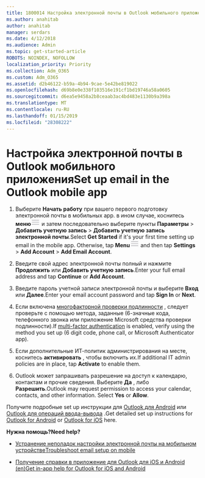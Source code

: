 ```yaml
---
title: 1800014 Настройка электронной почты в Outlook мобильного приложения
ms.author: anahitab
author: anahitab
manager: serdars
ms.date: 4/12/2018
ms.audience: Admin
ms.topic: get-started-article
ROBOTS: NOINDEX, NOFOLLOW
localization_priority: Priority
ms.collection: Adm_O365
ms.custom: Adm_O365
ms.assetid: d2b46122-b59a-4b94-9cae-5e42be819022
ms.openlocfilehash: d69b8e0e338f103516e191cf1bd19746a58a0605
ms.sourcegitcommit: d6ea5e9458a2b8ceaab3ac4bd483e1130b9a398a
ms.translationtype: MT
ms.contentlocale: ru-RU
ms.lasthandoff: 01/15/2019
ms.locfileid: "28308222"
---
```

# <a name="set-up-email-in-the-outlook-mobile-app"></a><span data-ttu-id="28630-102">Настройка электронной почты в Outlook мобильного приложения</span><span class="sxs-lookup"><span data-stu-id="28630-102">Set up email in the Outlook mobile app</span></span>

1. <span data-ttu-id="28630-p101">Выберите **Начать работу** при вашего первого подготовку электронной почты в мобильных app. в ином случае, коснитесь **меню**![кнопки меню](media/265b9089-9630-42dd-a244-d9a412d8fe47.png) и затем последовательно выберите пункты **Параметры** \> **Добавить учетную запись** \> **Добавить учетную запись электронной почты**.</span><span class="sxs-lookup"><span data-stu-id="28630-p101">Select **Get Started** if it's your first time setting up email in the mobile app. Otherwise, tap **Menu**![The Menu button](media/265b9089-9630-42dd-a244-d9a412d8fe47.png) and then tap **Settings** \> **Add Account** \> **Add Email Account**.</span></span> 
    
2. <span data-ttu-id="28630-105">Введите свой адрес электронной почты полный и нажмите **Продолжить** или **Добавить учетную запись**.</span><span class="sxs-lookup"><span data-stu-id="28630-105">Enter your full email address and tap **Continue** or **Add Account**.</span></span>
    
3. <span data-ttu-id="28630-106">Введите пароль учетной записи электронной почты и выберите **Вход** или **Далее**.</span><span class="sxs-lookup"><span data-stu-id="28630-106">Enter your email account password and tap **Sign In** or **Next**.</span></span> 
    
4. <span data-ttu-id="28630-107">Если включена [многофакторной проверки подлинности](https://support.office.com/article/8f0454b2-f51a-4d9c-bcde-2c48e41621c6.aspx) , следует проверьте с помощью метода, заданные (6-значные кода, телефонного звонка или приложение Microsoft средства проверки подлинности).</span><span class="sxs-lookup"><span data-stu-id="28630-107">If [multi-factor authentication](https://support.office.com/article/8f0454b2-f51a-4d9c-bcde-2c48e41621c6.aspx) is enabled, verify using the method you set up (6 digit code, phone call, or Microsoft Authenticator app).</span></span> 
    
5. <span data-ttu-id="28630-108">Если дополнительные ИТ-политик администрирования на месте, коснитесь **активировать** , чтобы включить их.</span><span class="sxs-lookup"><span data-stu-id="28630-108">If additional IT admin policies are in place, tap **Activate** to enable them.</span></span> 
    
6. <span data-ttu-id="28630-p102">Outlook может запрашивать разрешение на доступ к календарю, контактам и прочие сведения. Выберите **Да** , либо **Разрешить**.</span><span class="sxs-lookup"><span data-stu-id="28630-p102">Outlook may request permission to access your calendar, contacts, and other information. Select **Yes** or **Allow**.</span></span> 
    
<span data-ttu-id="28630-111">Получите подробные set up инструкции для [Outlook для Android](https://support.office.com/article/886db551-8dfa-4fd5-b835-f8e532091872.aspx) или [Outlook для операций ввода-вывода](https://support.office.com/article/b2de2161-cc1d-49ef-9ef9-81acd1c8e234.aspx) .</span><span class="sxs-lookup"><span data-stu-id="28630-111">Get detailed set up instructions for [Outlook for Android](https://support.office.com/article/886db551-8dfa-4fd5-b835-f8e532091872.aspx) or [Outlook for iOS](https://support.office.com/article/b2de2161-cc1d-49ef-9ef9-81acd1c8e234.aspx) here.</span></span> 
  
 <span data-ttu-id="28630-112">**Нужна помощь?**</span><span class="sxs-lookup"><span data-stu-id="28630-112">**Need help?**</span></span>
  
- [<span data-ttu-id="28630-113">Устранение неполадок настройки электронной почты на мобильном устройстве</span><span class="sxs-lookup"><span data-stu-id="28630-113">Troubleshoot email setup on mobile</span></span>](https://support.office.com/article/a264ef01-9c88-48fb-9285-7017e4f31f02.aspx)
    
- [<span data-ttu-id="28630-114">Получение справки в приложение для Outlook для iOS и Android (en)</span><span class="sxs-lookup"><span data-stu-id="28630-114">Get in-app help for Outlook for iOS and Android</span></span>](https://support.office.com/article/218a22d1-9fa5-4889-b689-de1c63493243.aspx#ID0EAABAAA=Contact_Support)
    

